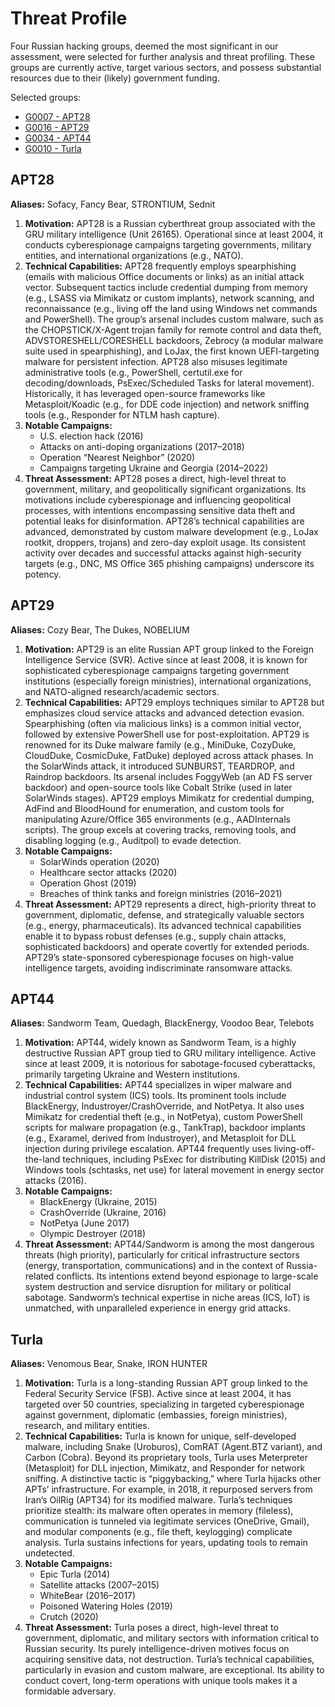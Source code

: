 # Threat Profile

Four Russian hacking groups, deemed the most significant in our assessment, were selected for further analysis and threat profiling. These groups are currently active, target various sectors, and possess substantial resources due to their (likely) government funding.

Selected groups:

- [G0007 - APT28](https://attack.mitre.org/groups/G0007/)
- [G0016 - APT29](https://attack.mitre.org/groups/G0016/)
- [G0034 - APT44](https://attack.mitre.org/groups/G0034/)
- [G0010 - Turla](https://attack.mitre.org/groups/G0010/)

## APT28

**Aliases:** Sofacy, Fancy Bear, STRONTIUM, Sednit

1. **Motivation:**
   APT28 is a Russian cyberthreat group associated with the GRU military intelligence (Unit 26165). Operational since at least 2004, it conducts cyberespionage campaigns targeting governments, military entities, and international organizations (e.g., NATO).
2. **Technical Capabilities:**
   APT28 frequently employs spearphishing (emails with malicious Office documents or links) as an initial attack vector. Subsequent tactics include credential dumping from memory (e.g., LSASS via Mimikatz or custom implants), network scanning, and reconnaissance (e.g., living off the land using Windows net commands and PowerShell). The group’s arsenal includes custom malware, such as the CHOPSTICK/X-Agent trojan family for remote control and data theft, ADVSTORESHELL/CORESHELL backdoors, Zebrocy (a modular malware suite used in spearphishing), and LoJax, the first known UEFI-targeting malware for persistent infection. APT28 also misuses legitimate administrative tools (e.g., PowerShell, certutil.exe for decoding/downloads, PsExec/Scheduled Tasks for lateral movement). Historically, it has leveraged open-source frameworks like Metasploit/Koadic (e.g., for DDE code injection) and network sniffing tools (e.g., Responder for NTLM hash capture).
3. **Notable Campaigns:**
   - U.S. election hack (2016)
   - Attacks on anti-doping organizations (2017–2018)
   - Operation “Nearest Neighbor” (2020)
   - Campaigns targeting Ukraine and Georgia (2014–2022)
4. **Threat Assessment:**
   APT28 poses a direct, high-level threat to government, military, and geopolitically significant organizations. Its motivations include cyberespionage and influencing geopolitical processes, with intentions encompassing sensitive data theft and potential leaks for disinformation. APT28’s technical capabilities are advanced, demonstrated by custom malware development (e.g., LoJax rootkit, droppers, trojans) and zero-day exploit usage. Its consistent activity over decades and successful attacks against high-security targets (e.g., DNC, MS Office 365 phishing campaigns) underscore its potency.

## APT29

**Aliases:** Cozy Bear, The Dukes, NOBELIUM

1. **Motivation:**
   APT29 is an elite Russian APT group linked to the Foreign Intelligence Service (SVR). Active since at least 2008, it is known for sophisticated cyberespionage campaigns targeting government institutions (especially foreign ministries), international organizations, and NATO-aligned research/academic sectors.
2. **Technical Capabilities:**
   APT29 employs techniques similar to APT28 but emphasizes cloud service attacks and advanced detection evasion. Spearphishing (often via malicious links) is a common initial vector, followed by extensive PowerShell use for post-exploitation. APT29 is renowned for its Duke malware family (e.g., MiniDuke, CozyDuke, CloudDuke, CosmicDuke, FatDuke) deployed across attack phases. In the SolarWinds attack, it introduced SUNBURST, TEARDROP, and Raindrop backdoors. Its arsenal includes FoggyWeb (an AD FS server backdoor) and open-source tools like Cobalt Strike (used in later SolarWinds stages). APT29 employs Mimikatz for credential dumping, AdFind and BloodHound for enumeration, and custom tools for manipulating Azure/Office 365 environments (e.g., AADInternals scripts). The group excels at covering tracks, removing tools, and disabling logging (e.g., Auditpol) to evade detection.
3. **Notable Campaigns:**
   - SolarWinds operation (2020)
   - Healthcare sector attacks (2020)
   - Operation Ghost (2019)
   - Breaches of think tanks and foreign ministries (2016–2021)
4. **Threat Assessment:**
   APT29 represents a direct, high-priority threat to government, diplomatic, defense, and strategically valuable sectors (e.g., energy, pharmaceuticals). Its advanced technical capabilities enable it to bypass robust defenses (e.g., supply chain attacks, sophisticated backdoors) and operate covertly for extended periods. APT29’s state-sponsored cyberespionage focuses on high-value intelligence targets, avoiding indiscriminate ransomware attacks.

## APT44

**Aliases:** Sandworm Team, Quedagh, BlackEnergy, Voodoo Bear, Telebots

1. **Motivation:**
   APT44, widely known as Sandworm Team, is a highly destructive Russian APT group tied to GRU military intelligence. Active since at least 2009, it is notorious for sabotage-focused cyberattacks, primarily targeting Ukraine and Western institutions.
2. **Technical Capabilities:**
   APT44 specializes in wiper malware and industrial control system (ICS) tools. Its prominent tools include BlackEnergy, Industroyer/CrashOverride, and NotPetya. It also uses Mimikatz for credential theft (e.g., in NotPetya), custom PowerShell scripts for malware propagation (e.g., TankTrap), backdoor implants (e.g., Exaramel, derived from Industroyer), and Metasploit for DLL injection during privilege escalation. APT44 frequently uses living-off-the-land techniques, including PsExec for distributing KillDisk (2015) and Windows tools (schtasks, net use) for lateral movement in energy sector attacks (2016).
3. **Notable Campaigns:**
   - BlackEnergy (Ukraine, 2015)
   - CrashOverride (Ukraine, 2016)
   - NotPetya (June 2017)
   - Olympic Destroyer (2018)
4. **Threat Assessment:**
   APT44/Sandworm is among the most dangerous threats (high priority), particularly for critical infrastructure sectors (energy, transportation, communications) and in the context of Russia-related conflicts. Its intentions extend beyond espionage to large-scale system destruction and service disruption for military or political sabotage. Sandworm’s technical expertise in niche areas (ICS, IoT) is unmatched, with unparalleled experience in energy grid attacks.

## Turla

**Aliases:** Venomous Bear, Snake, IRON HUNTER

1. **Motivation:**
   Turla is a long-standing Russian APT group linked to the Federal Security Service (FSB). Active since at least 2004, it has targeted over 50 countries, specializing in targeted cyberespionage against government, diplomatic (embassies, foreign ministries), research, and military entities.
2. **Technical Capabilities:**
   Turla is known for unique, self-developed malware, including Snake (Uroburos), ComRAT (Agent.BTZ variant), and Carbon (Cobra). Beyond its proprietary tools, Turla uses Meterpreter (Metasploit) for DLL injection, Mimikatz, and Responder for network sniffing. A distinctive tactic is “piggybacking,” where Turla hijacks other APTs’ infrastructure. For example, in 2018, it repurposed servers from Iran’s OilRig (APT34) for its modified malware. Turla’s techniques prioritize stealth: its malware often operates in memory (fileless), communication is tunneled via legitimate services (OneDrive, Gmail), and modular components (e.g., file theft, keylogging) complicate analysis. Turla sustains infections for years, updating tools to remain undetected.
3. **Notable Campaigns:**
   - Epic Turla (2014)
   - Satellite attacks (2007–2015)
   - WhiteBear (2016–2017)
   - Poisoned Watering Holes (2019)
   - Crutch (2020)
4. **Threat Assessment:**
   Turla poses a direct, high-level threat to government, diplomatic, and military sectors with information critical to Russian security. Its purely intelligence-driven motives focus on acquiring sensitive data, not destruction. Turla’s technical capabilities, particularly in evasion and custom malware, are exceptional. Its ability to conduct covert, long-term operations with unique tools makes it a formidable adversary.
